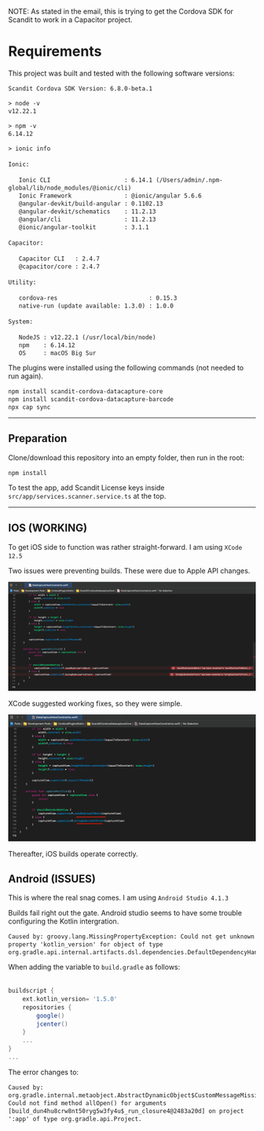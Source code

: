 NOTE: As stated in the email, this is trying to get the Cordova SDK for Scandit to work in a Capacitor project.

# Requirements
This project was built and tested with the following software versions:
```
Scandit Cordova SDK Version: 6.8.0-beta.1
```

```
> node -v
v12.22.1
```

```
> npm -v
6.14.12
```

```
> ionic info

Ionic:

   Ionic CLI                     : 6.14.1 (/Users/admin/.npm-global/lib/node_modules/@ionic/cli)
   Ionic Framework               : @ionic/angular 5.6.6
   @angular-devkit/build-angular : 0.1102.13
   @angular-devkit/schematics    : 11.2.13
   @angular/cli                  : 11.2.13
   @ionic/angular-toolkit        : 3.1.1

Capacitor:

   Capacitor CLI   : 2.4.7
   @capacitor/core : 2.4.7

Utility:

   cordova-res                          : 0.15.3
   native-run (update available: 1.3.0) : 1.0.0

System:

   NodeJS : v12.22.1 (/usr/local/bin/node)
   npm    : 6.14.12
   OS     : macOS Big Sur
```

The plugins were installed using the following commands (not needed to run again).
```
npm install scandit-cordova-datacapture-core
npm install scandit-cordova-datacapture-barcode
npx cap sync
```

---

## Preparation

Clone/download this repository into an empty folder, then run in the root:
```
npm install
```

To test the app, add Scandit License keys inside `src/app/services.scanner.service.ts` at the top.

---

## IOS (WORKING)
To get iOS side to function was rather straight-forward. I am using `XCode 12.5`


Two issues were preventing builds. These were due to Apple API changes.

![](resources/ios-cordova-issues.png)

XCode suggested working fixes, so they were simple.

![](resources/ios-cordova-fixed.png)

Thereafter, iOS builds operate correctly.

## Android (ISSUES)

This is where the real snag comes. I am using `Android Studio 4.1.3`

Builds fail right out the gate. Android studio seems to have some trouble configuring the Kotlin intergration.

```
Caused by: groovy.lang.MissingPropertyException: Could not get unknown property 'kotlin_version' for object of type org.gradle.api.internal.artifacts.dsl.dependencies.DefaultDependencyHandler.
```

When adding the variable to `build.gradle` as follows:
```gradle

buildscript {
    ext.kotlin_version= '1.5.0'
    repositories {
        google()
        jcenter()
    }
    ...
}
...
```
The error changes to:
```
Caused by: org.gradle.internal.metaobject.AbstractDynamicObject$CustomMessageMissingMethodException: Could not find method allOpen() for arguments [build_dun4hu8crw8nt50ryg5w3fy4u$_run_closure4@2483a20d] on project ':app' of type org.gradle.api.Project.

```
